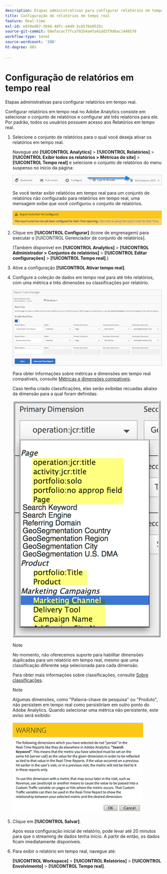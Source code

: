 ```yaml
---
description: Etapas administrativas para configurar relatórios em tempo real.
title: Configuração de relatórios em tempo real
feature: Real-time
exl-id: e039ed67-3694-40fc-a4d9-3cb576e0535c
source-git-commit: b8efacacf7fca792b4a4fa41dd3f9d6ac1448578
workflow-type: tm+mt
source-wordcount: '288'
ht-degree: 86%

---
```


# Configuração de relatórios em tempo real

Etapas administrativas para configurar relatórios em tempo real.

Configurar relatórios em tempo real no Adobe Analytics consiste em selecionar o conjunto de relatórios e configurar até três relatórios para ele. Por padrão, todos os usuários possuem acesso aos Relatórios em tempo real.

1. Selecione o conjunto de relatórios para o qual você deseja ativar os relatórios em tempo real.

   Navegue até **[!UICONTROL Analytics]** > **[!UICONTROL Relatórios]** > **[!UICONTROL Exibir todos os relatórios > Métricas do site]** > **[!UICONTROL Tempo real]** e selecione o conjunto de relatórios do menu suspenso no início da página:

   ![](/help/admin/admin/c-manage-report-suites/c-edit-report-suites/realtime/assets/report_suite_selector.png)

   Se você tentar exibir relatórios em tempo real para um conjunto de relatórios não configurado para relatórios em tempo real, uma mensagem exibe que você configurou o conjunto de relatórios.

   ![](/help/admin/admin/c-manage-report-suites/c-edit-report-suites/realtime/assets/rep_suite_not_set_up.png)

1. Clique em **[!UICONTROL Configurar]** (ícone de engrenagem) para executar o [!UICONTROL Gerenciador de conjunto de relatórios].

   (Também disponível em **[!UICONTROL Analytics]** > **[!UICONTROL Administrador > Conjuntos de relatórios]** > **[!UICONTROL Editar configurações]** > **[!UICONTROL Tempo real]**.)

1. Ative a configuração **[!UICONTROL Ativar tempo real]**.
1. Configure a coleção de dados em tempo real para até três relatórios, com uma métrica e três dimensões ou classificações por relatório.

   ![](/help/admin/admin/c-manage-report-suites/c-edit-report-suites/realtime/assets/real_time_admin.png)

   Para obter informações sobre métricas e dimensões em tempo real compatíveis, consulte [Métricas e dimensões compatíveis](/help/admin/admin/c-manage-report-suites/c-edit-report-suites/realtime/realtime-metrics.md).

   Caso tenha criado classificações, elas serão exibidas recuadas abaixo da dimensão para a qual foram definidas:

   ![](/help/admin/admin/c-manage-report-suites/c-edit-report-suites/realtime/assets/classifications.png)

   >[!NOTE]
   >
   >No momento, não oferecemos suporte para habilitar dimensões duplicadas para um relatório em tempo real, mesmo que uma classificação diferente seja selecionada para cada dimensão.

   Para obter mais informações sobre classificações, consulte [Sobre classificações](/help/components/classifications/c-classifications.md).

   >[!NOTE]
   >
   >Algumas dimensões, como &quot;Palavra-chave de pesquisa&quot; ou &quot;Produto&quot;, não persistem em tempo real como persistiriam em outro ponto do Adobe Analytics. Quando selecionar uma métrica não persistente, este aviso será exibido:

   ![](/help/admin/admin/c-manage-report-suites/c-edit-report-suites/realtime/assets/warning_dimensions.png)

1. Clique em **[!UICONTROL Salvar]**.

   Após essa configuração inicial de relatório, pode levar até 20 minutos para que o streaming de dados tenha início. A partir de então, os dados ficam imediatamente disponíveis.

1. Para exibir o relatório em tempo real, navegue até:

   **[!UICONTROL Workspace]** > **[!UICONTROL Relatórios]** > **[!UICONTROL Envolvimento]** > **[!UICONTROL Tempo real]**.

